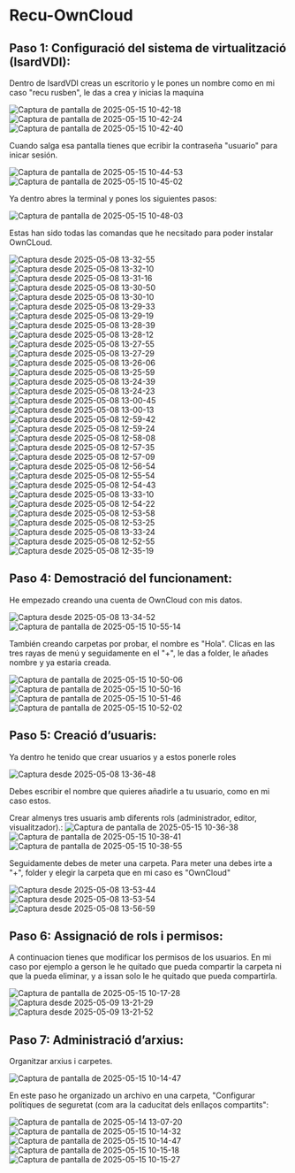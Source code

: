 # Recu-OwnCloud

## Paso 1: Configuració del sistema de virtualització (IsardVDI):

Dentro de IsardVDI creas un escritorio y le pones un nombre como en mi caso "recu rusben", le das a crea y inicias la maquina

![Captura de pantalla de 2025-05-15 10-42-18](https://github.com/user-attachments/assets/f6ad58bb-fb42-4a24-add8-4b86407b7174)
![Captura de pantalla de 2025-05-15 10-42-24](https://github.com/user-attachments/assets/099f8be3-e73f-4fa4-80e3-b488e39d64f8)
![Captura de pantalla de 2025-05-15 10-42-40](https://github.com/user-attachments/assets/aedb145f-548f-4de7-9806-aa7942f64742)

Cuando salga esa pantalla tienes que ecribir la contraseña "usuario" para inicar sesión.

![Captura de pantalla de 2025-05-15 10-44-53](https://github.com/user-attachments/assets/d5b04523-6704-438d-9409-1764d83a94fc)
![Captura de pantalla de 2025-05-15 10-45-02](https://github.com/user-attachments/assets/56f2ceb5-3070-4694-8d61-a36d16bb3fc4)

Ya dentro abres la terminal y pones los siguientes pasos: 

![Captura de pantalla de 2025-05-15 10-48-03](https://github.com/user-attachments/assets/418088f9-9646-4c1f-9247-c121576974c9)


Estas han sido todas las comandas que he necsitado para poder instalar OwnCLoud.

![Captura desde 2025-05-08 13-32-55](https://github.com/user-attachments/assets/fc699590-0af1-4d22-80ca-aed7ec064848)
![Captura desde 2025-05-08 13-32-10](https://github.com/user-attachments/assets/4075fdd4-5a01-415e-aac1-d7f33ef63f80)
![Captura desde 2025-05-08 13-31-16](https://github.com/user-attachments/assets/dedb1049-fd2f-469c-9b19-0531f7b64211)
![Captura desde 2025-05-08 13-30-50](https://github.com/user-attachments/assets/a2ad6f66-b0de-421c-a229-a40862d11c66)
![Captura desde 2025-05-08 13-30-10](https://github.com/user-attachments/assets/118c0820-3177-464f-83e0-7c344d61b879)
![Captura desde 2025-05-08 13-29-33](https://github.com/user-attachments/assets/792501f7-e428-4807-b643-7673f66e8cd2)
![Captura desde 2025-05-08 13-29-19](https://github.com/user-attachments/assets/ea8f5df5-b017-4e9c-9ed1-3eab3045b239)
![Captura desde 2025-05-08 13-28-39](https://github.com/user-attachments/assets/7b2ab2db-a006-4611-b229-9ad5c5de5af8)
![Captura desde 2025-05-08 13-28-12](https://github.com/user-attachments/assets/ceee130c-17d4-4472-b90a-6daa35949380)
![Captura desde 2025-05-08 13-27-55](https://github.com/user-attachments/assets/9b84fef0-2491-4f65-b065-84a3c0937757)
![Captura desde 2025-05-08 13-27-29](https://github.com/user-attachments/assets/1298a263-4e58-4192-b182-4f89642979ae)
![Captura desde 2025-05-08 13-26-06](https://github.com/user-attachments/assets/e8c05347-5223-4c8e-af50-d9192e847a2e)
![Captura desde 2025-05-08 13-25-59](https://github.com/user-attachments/assets/60eb7998-fc40-4a77-af6a-9290e196745e)
![Captura desde 2025-05-08 13-24-39](https://github.com/user-attachments/assets/910dd45b-0d3f-43bf-84ff-88c505aa34be)
![Captura desde 2025-05-08 13-24-23](https://github.com/user-attachments/assets/a1e2d6ea-9261-4cf6-8afe-c907dde40aa7)
![Captura desde 2025-05-08 13-00-45](https://github.com/user-attachments/assets/afc86a8c-cf99-4e48-a439-61625b3f8ea8)
![Captura desde 2025-05-08 13-00-13](https://github.com/user-attachments/assets/7ecaa288-6ddd-4b4f-92aa-01adab3a05c1)
![Captura desde 2025-05-08 12-59-42](https://github.com/user-attachments/assets/24765db2-776f-4cff-8353-775c1f463551)
![Captura desde 2025-05-08 12-59-24](https://github.com/user-attachments/assets/a8f82515-5c1d-4a9a-9d17-abeda640b593)
![Captura desde 2025-05-08 12-58-08](https://github.com/user-attachments/assets/d171f762-621c-4c0f-869d-bb39969e4818)
![Captura desde 2025-05-08 12-57-35](https://github.com/user-attachments/assets/789a0bf6-5f9e-4a07-8864-41b0604cd832)
![Captura desde 2025-05-08 12-57-09](https://github.com/user-attachments/assets/109269c4-6f7a-4358-a7ea-c2717f598fa1)
![Captura desde 2025-05-08 12-56-54](https://github.com/user-attachments/assets/bc0c4918-408f-4ee4-8580-52ca0b05185c)
![Captura desde 2025-05-08 12-55-54](https://github.com/user-attachments/assets/f59bfc4a-672c-4fca-8606-e5ade37cb45a)
![Captura desde 2025-05-08 12-54-43](https://github.com/user-attachments/assets/57cc8c14-741e-4dbd-818b-0f00cfc3dba6)
![Captura desde 2025-05-08 13-33-10](https://github.com/user-attachments/assets/f044786e-b199-4c4b-a218-a57844bab086)
![Captura desde 2025-05-08 12-54-22](https://github.com/user-attachments/assets/b07b1ab1-d788-47c9-8de2-4c3a3cfd6913)
![Captura desde 2025-05-08 12-53-58](https://github.com/user-attachments/assets/57578bbd-0f96-4565-b06d-bcf8ca44d728)
![Captura desde 2025-05-08 12-53-25](https://github.com/user-attachments/assets/67b78f86-e02e-4ba6-afeb-ea3dbbeb54b0)
![Captura desde 2025-05-08 13-33-24](https://github.com/user-attachments/assets/9280c0f3-6571-4aeb-901b-cc281624ae13)
![Captura desde 2025-05-08 12-52-55](https://github.com/user-attachments/assets/1441c46c-8613-4c15-b365-c863d1987de1)
![Captura desde 2025-05-08 12-35-19](https://github.com/user-attachments/assets/1b56be31-e2a7-4096-a5c5-becdc1a072d2)

## Paso 4: Demostració del funcionament:

He empezado creando una cuenta de OwnCloud con mis datos.

![Captura desde 2025-05-08 13-34-52](https://github.com/user-attachments/assets/474c953b-3585-4025-bad7-5174e56eeb3b)
![Captura de pantalla de 2025-05-15 10-55-14](https://github.com/user-attachments/assets/91665e60-afc3-46f6-bc0e-9276c6d94f4b)



También creando carpetas por probar, el nombre es "Hola".
Clicas en las tres rayas de menú y seguidamente en el "+", le das a folder, le añades nombre y ya estaria creada.

![Captura de pantalla de 2025-05-15 10-50-06](https://github.com/user-attachments/assets/cd54f143-847d-44c1-9ec6-deabb1d4124d)
![Captura de pantalla de 2025-05-15 10-50-16](https://github.com/user-attachments/assets/1d816df6-8838-4f5d-93bc-884b697e1ba7)
![Captura de pantalla de 2025-05-15 10-51-46](https://github.com/user-attachments/assets/f22c66c1-d208-4fc8-a623-69a741bd6da5)
![Captura de pantalla de 2025-05-15 10-52-02](https://github.com/user-attachments/assets/40a213ac-b968-4c45-ba41-a50c61a34690)

## Paso 5: Creació d’usuaris:

Ya dentro he tenido que crear usuarios y a estos ponerle roles

![Captura desde 2025-05-08 13-36-48](https://github.com/user-attachments/assets/bef51e10-b2f7-480e-b9f2-30dc3e96ec1c)

Debes escribir el nombre que quieres añadirle a tu usuario, como en mi caso estos.

Crear almenys tres usuaris amb diferents rols (administrador, editor, visualitzador).:
![Captura de pantalla de 2025-05-15 10-36-38](https://github.com/user-attachments/assets/69acc84d-14a8-47c9-b65f-7f05c7a742c8)
![Captura de pantalla de 2025-05-15 10-38-41](https://github.com/user-attachments/assets/7a498e82-4e36-4c5c-844a-1aecef9ce31d)
![Captura de pantalla de 2025-05-15 10-38-55](https://github.com/user-attachments/assets/2322c69c-663e-41a9-97e9-859ab9ae2061)



Seguidamente debes de meter una carpeta.
Para meter una debes irte a "+", folder y elegir la carpeta que en mi caso es "OwnCloud"

![Captura desde 2025-05-08 13-53-44](https://github.com/user-attachments/assets/665c77ce-36ae-4b69-9d39-e5b97dfaa2f4)
![Captura desde 2025-05-08 13-53-54](https://github.com/user-attachments/assets/418ae892-3195-4531-aba2-3fc6c55ec15b)
![Captura desde 2025-05-08 13-56-59](https://github.com/user-attachments/assets/f38ba7d9-3467-466e-b72e-79a6d382ebea)

## Paso 6: Assignació de rols i permisos:

A continuacion tienes que modificar los permisos de los usuarios.
En mi caso por ejemplo a gerson le he quitado que pueda compartir la carpeta ni que la pueda eliminar, y a issan solo le he quitado que pueda compartirla.


![Captura de pantalla de 2025-05-15 10-17-28](https://github.com/user-attachments/assets/6f35a55e-9527-4ee8-afcd-adc2c2fad42d)
![Captura desde 2025-05-09 13-21-29](https://github.com/user-attachments/assets/4792dede-d74e-4c2f-a8ef-e1d5fbbf77a5)
![Captura desde 2025-05-09 13-21-52](https://github.com/user-attachments/assets/be2da7a6-68d2-491c-a7cb-a6394d18b2f4)

## Paso 7: Administració d’arxius:

Organitzar arxius i carpetes.

![Captura de pantalla de 2025-05-15 10-14-47](https://github.com/user-attachments/assets/cbee31b2-d45c-46f1-92f5-655eae124873)



En este paso he organizado un archivo en una carpeta, "Configurar polítiques de seguretat (com ara la caducitat dels enllaços compartits":


![Captura de pantalla de 2025-05-14 13-07-20](https://github.com/user-attachments/assets/df3066b5-0ed5-423f-86e0-a572cea0ce6d)
![Captura de pantalla de 2025-05-15 10-14-32](https://github.com/user-attachments/assets/cd4dce30-5bba-4f8e-82ca-00bc1fec195e)
![Captura de pantalla de 2025-05-15 10-14-47](https://github.com/user-attachments/assets/cfdc5e15-07be-405a-b837-45c64185d2a3)
![Captura de pantalla de 2025-05-15 10-15-18](https://github.com/user-attachments/assets/a755ccf0-ff80-4208-996a-3112671ee92a)
![Captura de pantalla de 2025-05-15 10-15-27](https://github.com/user-attachments/assets/2f844739-2050-4588-861f-2af371efdd64)


